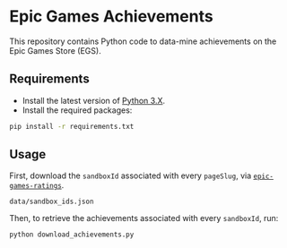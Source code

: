 # Epic Games Achievements

This repository contains Python code to data-mine achievements on the Epic Games Store (EGS).

## Requirements

-   Install the latest version of [Python 3.X][python-download-url].
-   Install the required packages:

```bash
pip install -r requirements.txt
```

## Usage

First, download the `sandboxId` associated with every `pageSlug`, via [`epic-games-ratings`][epic-games-ratings].
```
data/sandbox_ids.json
```

Then, to retrieve the achievements associated with every `sandboxId`, run:
```bash
python download_achievements.py
```

<!-- Definitions -->

[img-cover]: <https://github.com/woctezuma/epic-games-achievements/wiki/img/cover.png>
[python-download-url]: <https://www.python.org/downloads/>
[epic-games-ratings]: <https://github.com/woctezuma/epic-games-ratings>
[colab-notebook]: <https://colab.research.google.com/github/woctezuma/epic-games-achievements/blob/colab/epic_games_achievements.ipynb>
[colab-badge]: <https://colab.research.google.com/assets/colab-badge.svg>
